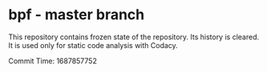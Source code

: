 # bpf - master branch

This repository contains frozen state of the repository.
Its history is cleared. It is used only for static code
analysis with Codacy.

Commit Time: 1687857752